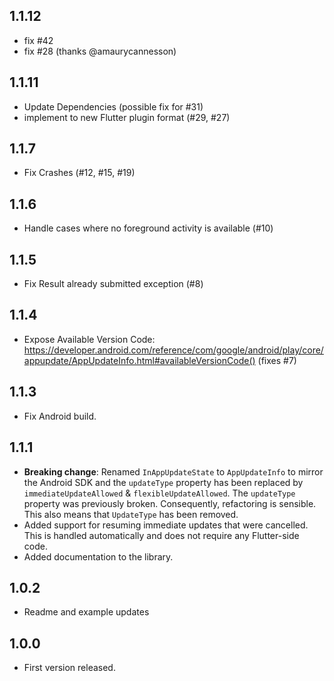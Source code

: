 ## 1.1.12
* fix #42
* fix #28 (thanks @amaurycannesson)

## 1.1.11
* Update Dependencies (possible fix for #31)
* implement to new Flutter plugin format (#29, #27)

## 1.1.7
* Fix Crashes (#12, #15, #19)

## 1.1.6
* Handle cases where no foreground activity is available (#10)

## 1.1.5
* Fix Result already submitted exception (#8)

## 1.1.4

* Expose Available Version Code: https://developer.android.com/reference/com/google/android/play/core/appupdate/AppUpdateInfo.html#availableVersionCode()
(fixes #7)

## 1.1.3

* Fix Android build.

## 1.1.1

* **Breaking change**: Renamed `InAppUpdateState` to `AppUpdateInfo` to mirror the Android SDK and
  the `updateType` property has been replaced by `immediateUpdateAllowed` & `flexibleUpdateAllowed`.
  The `updateType` property was previously broken. Consequently, refactoring is sensible.
  This also means that `UpdateType` has been removed.
* Added support for resuming immediate updates that were cancelled.
  This is handled automatically and does not require any Flutter-side code.
* Added documentation to the library.

## 1.0.2

* Readme and example updates

## 1.0.0

* First version released.

